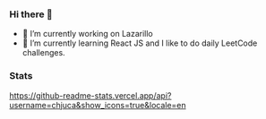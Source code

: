 ### Hi there 👋

- 🔭 I’m currently working on Lazarillo
- 🌱 I’m currently learning React JS and I like to do daily LeetCode challenges.


### Stats
 https://github-readme-stats.vercel.app/api?username=chjuca&show_icons=true&locale=en
